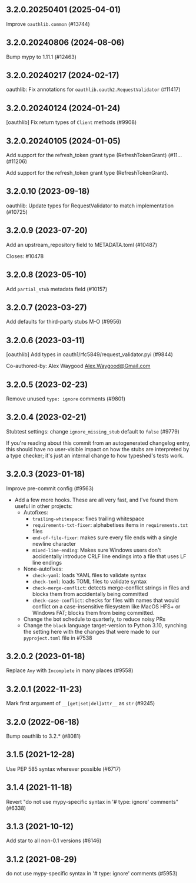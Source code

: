 ## 3.2.0.20250401 (2025-04-01)

Improve `oauthlib.common` (#13744)

## 3.2.0.20240806 (2024-08-06)

Bump mypy to 1.11.1 (#12463)

## 3.2.0.20240217 (2024-02-17)

oauthlib: Fix annotations for `oauthlib.oauth2.RequestValidator` (#11417)

## 3.2.0.20240124 (2024-01-24)

[oauthlib] Fix return types of `Client` methods (#9908)

## 3.2.0.20240105 (2024-01-05)

Add support for the refresh_token grant type (RefreshTokenGrant) (#11… (#11206)

Add support for the refresh_token grant type (RefreshTokenGrant).

## 3.2.0.10 (2023-09-18)

oauthlib: Update types for RequestValidator to match implementation (#10725)

## 3.2.0.9 (2023-07-20)

Add an upstream_repository field to METADATA.toml (#10487)

Closes: #10478

## 3.2.0.8 (2023-05-10)

Add `partial_stub` metadata field (#10157)

## 3.2.0.7 (2023-03-27)

Add defaults for third-party stubs M-O (#9956)

## 3.2.0.6 (2023-03-11)

[oauthlib] Add types in oauth1/rfc5849/request_validator.pyi (#9844)

Co-authored-by: Alex Waygood <Alex.Waygood@Gmail.com>

## 3.2.0.5 (2023-02-23)

Remove unused `type: ignore` comments (#9801)

## 3.2.0.4 (2023-02-21)

Stubtest settings: change `ignore_missing_stub` default to `false` (#9779)

If you're reading about this commit from an autogenerated changelog entry, this should have no user-visible impact on how the stubs are interpreted by a type checker; it's just an internal change to how typeshed's tests work.

## 3.2.0.3 (2023-01-18)

Improve pre-commit config (#9563)

- Add a few more hooks. These are all very fast, and I've found them useful in other projects:
  - Autofixes:
    - `trailing-whitespace`: fixes trailing whitespace
    - `requirements-txt-fixer`: alphabetises items in `requirements.txt` files
    - `end-of-file-fixer`: makes sure every file ends with a single newline character
    - `mixed-line-ending`: Makes sure Windows users don't accidentally introduce CRLF line endings into a file that uses LF line endings
  - None-autofixes:
    - `check-yaml`: loads YAML files to validate syntax
    - `check-toml`: loads TOML files to validate syntax
    - `check-merge-conflict`: detects merge-conflict strings in files and blocks them from accidentally being committed
    - `check-case-conflict`: checks for files with names that would conflict on a case-insensitive filesystem like MacOS HFS+ or Windows FAT; blocks them from being committed.
  - Change the bot schedule to quarterly, to reduce noisy PRs
  - Change the `black` language target-version to Python 3.10, synching the setting here with the changes that were made to our `pyproject.toml` file in #7538

## 3.2.0.2 (2023-01-18)

Replace `Any` with `Incomplete` in many places (#9558)

## 3.2.0.1 (2022-11-23)

Mark first argument of `__[get|set|del]attr__` as `str` (#9245)

## 3.2.0 (2022-06-18)

Bump oauthlib to 3.2.* (#8081)

## 3.1.5 (2021-12-28)

Use PEP 585 syntax wherever possible (#6717)

## 3.1.4 (2021-11-18)

Revert "do not use mypy-specific syntax in '# type: ignore' comments" (#6338)

## 3.1.3 (2021-10-12)

Add star to all non-0.1 versions (#6146)

## 3.1.2 (2021-08-29)

do not use mypy-specific syntax in '# type: ignore' comments (#5953)

